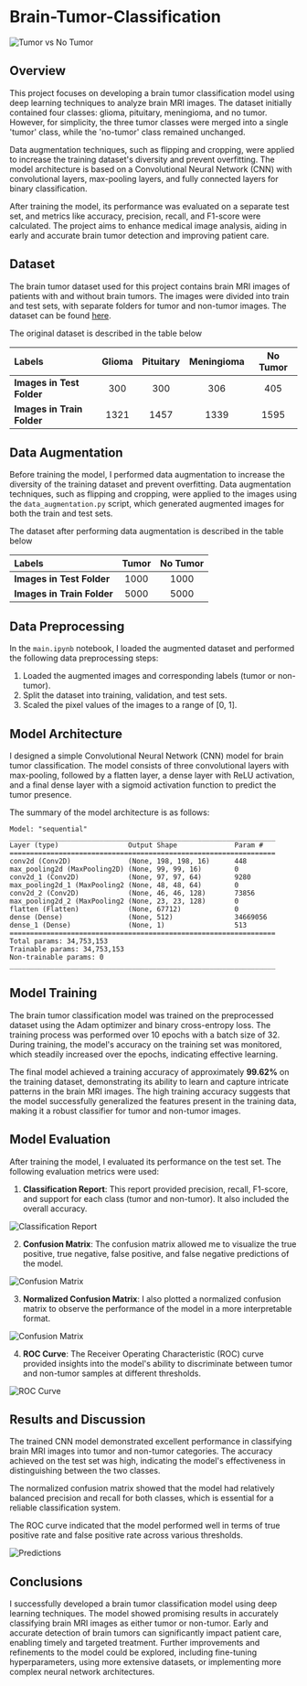 # Brain-Tumor-Classification

<img alt="Tumor vs No Tumor" src="https://miro.medium.com/v2/resize:fit:828/format:webp/1*ettKgOT8LLIsKOaf8R-mmQ.png">

## Overview

This project focuses on developing a brain tumor classification model using deep learning techniques to analyze brain MRI images. The dataset initially contained four classes: glioma, pituitary, meningioma, and no tumor. However, for simplicity, the three tumor classes were merged into a single 'tumor' class, while the 'no-tumor' class remained unchanged.

Data augmentation techniques, such as flipping and cropping, were applied to increase the training dataset's diversity and prevent overfitting. The model architecture is based on a Convolutional Neural Network (CNN) with convolutional layers, max-pooling layers, and fully connected layers for binary classification.

After training the model, its performance was evaluated on a separate test set, and metrics like accuracy, precision, recall, and F1-score were calculated. The project aims to enhance medical image analysis, aiding in early and accurate brain tumor detection and improving patient care.

## Dataset

The brain tumor dataset used for this project contains brain MRI images of patients with and without brain tumors. The images were divided into train and test sets, with separate folders for tumor and non-tumor images. The dataset can be found <a href="https://www.kaggle.com/datasets/masoudnickparvar/brain-tumor-mri-dataset/code?datasetId=1608934&searchQuery=kabir">here</a>.

The original dataset is described in the table below

| Labels | Glioma | Pituitary | Meningioma | No Tumor |
| :-------- | :-------: | :--------: | :-------: | :-------: |
| **Images in Test Folder** | 300 | 300 | 306 | 405 |
| **Images in Train Folder** | 1321 | 1457 | 1339 | 1595 |

## Data Augmentation

Before training the model, I performed data augmentation to increase the diversity of the training dataset and prevent overfitting. Data augmentation techniques, such as flipping and cropping, were applied to the images using the `data_augmentation.py` script, which generated augmented images for both the train and test sets.

The dataset after performing data augmentation is described in the table below

| Labels | Tumor | No Tumor |
| :-------- | :-------: | :-------: |
| **Images in Test Folder** | 1000 | 1000 |
| **Images in Train Folder** | 5000 | 5000 |

## Data Preprocessing

In the `main.ipynb` notebook, I loaded the augmented dataset and performed the following data preprocessing steps:

1. Loaded the augmented images and corresponding labels (tumor or non-tumor).
2. Split the dataset into training, validation, and test sets.
3. Scaled the pixel values of the images to a range of [0, 1].

## Model Architecture

I designed a simple Convolutional Neural Network (CNN) model for brain tumor classification. The model consists of three convolutional layers with max-pooling, followed by a flatten layer, a dense layer with ReLU activation, and a final dense layer with a sigmoid activation function to predict the tumor presence.

The summary of the model architecture is as follows:

```
Model: "sequential"
_________________________________________________________________
Layer (type)                 Output Shape              Param #   
=================================================================
conv2d (Conv2D)              (None, 198, 198, 16)      448       
max_pooling2d (MaxPooling2D) (None, 99, 99, 16)        0         
conv2d_1 (Conv2D)            (None, 97, 97, 64)        9280      
max_pooling2d_1 (MaxPooling2 (None, 48, 48, 64)        0         
conv2d_2 (Conv2D)            (None, 46, 46, 128)       73856     
max_pooling2d_2 (MaxPooling2 (None, 23, 23, 128)       0         
flatten (Flatten)            (None, 67712)             0         
dense (Dense)                (None, 512)               34669056  
dense_1 (Dense)              (None, 1)                 513       
=================================================================
Total params: 34,753,153
Trainable params: 34,753,153
Non-trainable params: 0
_________________________________________________________________
```

## Model Training

The brain tumor classification model was trained on the preprocessed dataset using the Adam optimizer and binary cross-entropy loss. The training process was performed over 10 epochs with a batch size of 32. During training, the model's accuracy on the training set was monitored, which steadily increased over the epochs, indicating effective learning.

The final model achieved a training accuracy of approximately **99.62%** on the training dataset, demonstrating its ability to learn and capture intricate patterns in the brain MRI images. The high training accuracy suggests that the model successfully generalized the features present in the training data, making it a robust classifier for tumor and non-tumor images.

## Model Evaluation

After training the model, I evaluated its performance on the test set. The following evaluation metrics were used:

1. **Classification Report**: This report provided precision, recall, F1-score, and support for each class (tumor and non-tumor). It also included the overall accuracy. 

<img alt="Classification Report" src="Results/images_cnn_model_performance.jpg">

2. **Confusion Matrix**: The confusion matrix allowed me to visualize the true positive, true negative, false positive, and false negative predictions of the model.

<img alt="Confusion Matrix" src="Results/images_cnn_model_confusion_matrix.jpg">

3. **Normalized Confusion Matrix**: I also plotted a normalized confusion matrix to observe the performance of the model in a more interpretable format.

<img alt="Confusion Matrix" src="Results/images_cnn_model_normalised_confusion_matrix.jpg">

4. **ROC Curve**: The Receiver Operating Characteristic (ROC) curve provided insights into the model's ability to discriminate between tumor and non-tumor samples at different thresholds.

<img alt="ROC Curve" src="Results/images_cnn_model_roc.jpg">

## Results and Discussion

The trained CNN model demonstrated excellent performance in classifying brain MRI images into tumor and non-tumor categories. The accuracy achieved on the test set was high, indicating the model's effectiveness in distinguishing between the two classes.

The normalized confusion matrix showed that the model had relatively balanced precision and recall for both classes, which is essential for a reliable classification system.

The ROC curve indicated that the model performed well in terms of true positive rate and false positive rate across various thresholds.

<img alt="Predictions" src="Results/images_cnn_model_confidence.jpg">

## Conclusions

I successfully developed a brain tumor classification model using deep learning techniques. The model showed promising results in accurately classifying brain MRI images as either tumor or non-tumor. Early and accurate detection of brain tumors can significantly impact patient care, enabling timely and targeted treatment. Further improvements and refinements to the model could be explored, including fine-tuning hyperparameters, using more extensive datasets, or implementing more complex neural network architectures.
